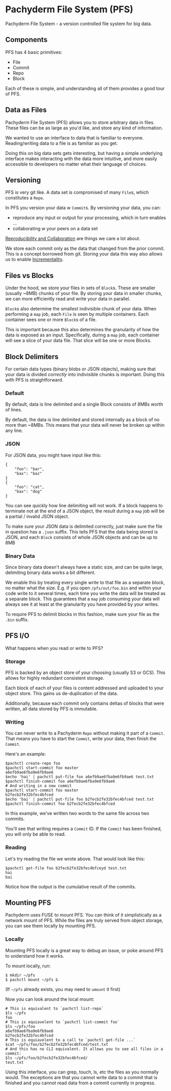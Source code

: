 Pachyderm File System (PFS)
===========================

Pachyderm File System - a version controlled file system for big data.

## Components

PFS has 4 basic primitives:

- File
- Commit
- Repo
- Block

Each of these is simple, and understanding all of them provides a good tour of PFS.

## Data as Files

Pachyderm File System (PFS) allows you to store arbitrary data in files. These files can be as large as you'd like, and store any kind of information.

We wanted to use an interface to data that is familiar to everyone. Reading/writing data to a file is as familiar as you get.

Doing this on big data sets gets interesting, but having a simple underlying interface makes interacting with the data more intuitive, and more easily accessible to developers no matter what their language of choices.

## Versioning

PFS is very git like. A data set is compromised of many `File`s, which constitutes a `Repo`. 

In PFS you version your data w `Commit`s. By versioning your data, you can:

- reproduce any input or output for your processing, which in turn enables ...
- collaborating w your peers on a data set

[Reproducibility and Collaboration](https://pachyderm.io/dsbor.html) are things we care a lot about.

We store each commit only as the data that changed from the prior commit. This is a concept borrowed from git. Storing your data this way also allows us to enable [Incrementality](https://pachyderm.io/dsbor.html).

## Files vs Blocks

Under the hood, we store your files in sets of `Block`s. These are smaller (usually ~8MB) chunks of your file. By storing your data in smaller chunks, we can more efficiently read and write your data in parallel.

`Block`s also determine the smallest indivisible chunk of your data. When performing a `map` job, each `File` is seen by multiple containers. Each container sees one or more `Block`s of a file.

This is important because this also determines the granularity of how the data is exposed as an input. Specifically, during a `map` job, each container will see a slice of your data file. That slice will be one or more Blocks.
## Block Delimiters

For certain data types (binary blobs or JSON objects), making sure that your data is divided _correctly_ into indivisible chunks is important. Doing this with PFS is straightforward. 

### Default

By default, data is line delimited and a single Block consists of 8MBs worth of lines.

By default, the data is line delimited and stored internally as a block of no more than ~8MBs. This means that your data will never be broken up within any line.
### JSON

For JSON data, you might have input like this:

```
{
    "foo": "bar",
    "bax": "baz"
}
{
    "foo": "cat",
    "bax": "dog"
}
```

You can see quickly how line delimiting will not work. If a block happens to terminate not at the end of a JSON object, the result during a `map` job will be a partial / invalid JSON object.

To make sure your JSON data is delimited correctly, just make sure the file in question has a `.json` suffix. This tells PFS that the data being stored is JSON, and each `Block` consists of whole JSON objects and can be up to 8MB

### Binary Data

Since binary data doesn't always have a static size, and can be quite large, delimiting binary data works a bit different.

We enable this by treating every single write to that file as a separate block, no matter what the size. E.g. if you open `/pfs/out/foo.bin` and within your code write to it several times, each time you write the data will be treated as a separate block. This guarantees that a `map` job consuming your data will always see it at least at the granularity you have provided by your writes.

To require PFS to delimit blocks in this fashion, make sure your file as the `.bin` suffix.

## PFS I/O

What happens when you read or write to PFS?

### Storage

PFS is backed by an object store of your choosing (usually S3 or GCS). This allows for highly redundant consistent storage.

Each block of each of your files is content addressed and uploaded to your object store. This gains us de-duplication of the data.

Additionally, because each commit only contains deltas of blocks that were written, all data stored by PFS is immutable.

### Writing

You can never write to a Pachyderm `Repo` without making it part of a `Commit`. That means you have to start the `Commit`, write your data, then finish the `Commit`.

Here's an example:

```shell
$pachctl create-repo foo
$pachctl start-commit foo master
a6efb9ae6fba9e6fb9ae6
$echo 'hai' | pachctl put-file foo a6efb9ae6fba9e6fb9ae6 test.txt
$pachctl finish-commit foo a6efb9ae6fba9e6fb9ae6
# And writing in a new commit
$pachctl start-commit foo master
b2fecb2fe32bfec4bfced
$echo 'bai' | pachctl put-file foo b2fecb2fe32bfec4bfced test.txt
$pachctl finish-commit foo b2fecb2fe32bfec4bfced
```

In this example, we've written two words to the same file across two commits. 

You'll see that writing requires a `Commit` ID. If the `Commit` has been finished, you will only be able to read.

### Reading

Let's try reading the file we wrote above. That would look like this:

```shell
$pachctl get-file foo b2fecb2fe32bfec4bfceyd test.txt
hai
bai
```

Notice how the output is the cumulative result of the commits.

## Mounting PFS

Pachyderm uses FUSE to mount PFS. You can think of it simplistically as a network mount of PFS. While the files are truly served from object storage, you can see them locally by mounting PFS.

### Locally

Mounting PFS locally is a great way to debug an issue, or poke around PFS to understand how it works.

To mount locally, run:

```shell
$ mkdir ~/pfs
$ pachctl mount ~/pfs &
```

(If `~/pfs` already exists, you may need to `umount` it first)

Now you can look around the local mount:

```shell
# This is equivalent to `pachctl list-repo`
$ls ~/pfs
foo
# This is equiavelent to `pachctl list-commit foo`
$ls ~/pfs/foo
a6efb9ae6fba9e6fb9ae6
b2fecb2fe32bfec4bfced
# This is equiavelent to a call to `pachctl get-file ...`
$cat ~/pfs/foo/b2fecb2fe32bfec4bfced/test.txt
# And this has no CLI equivalent. It allows you to see all files in a commit:
$ls ~/pfs/foo/b2fecb2fe32bfec4bfced/
test.txt
```

Using this interface, you can grep, touch, ls, etc the files as you normally would. The exceptions are that you cannot write data to a commit that is finished and you cannot read data from a commit currently in progress.

